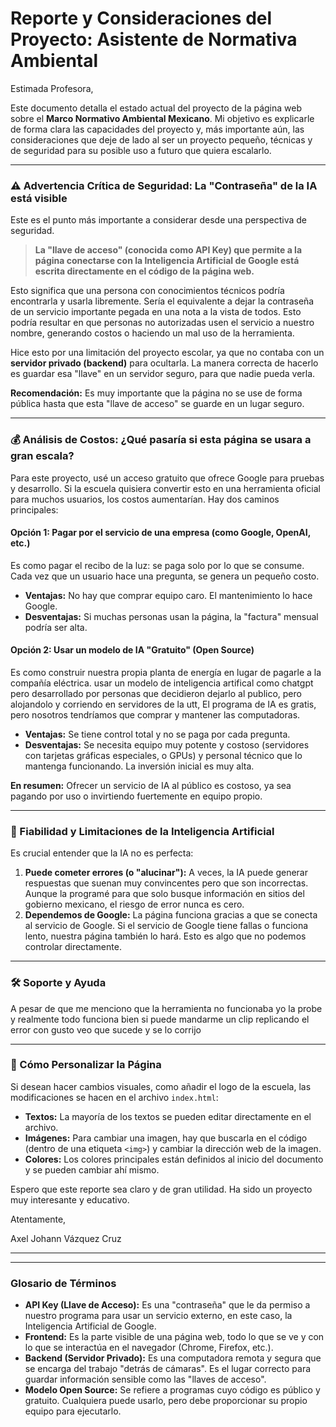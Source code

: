 # Reporte y Consideraciones del Proyecto: Asistente de Normativa Ambiental

Estimada Profesora,

Este documento detalla el estado actual del proyecto de la página web sobre el **Marco Normativo Ambiental Mexicano**. Mi objetivo es explicarle de forma clara las capacidades del proyecto y, más importante aún, las consideraciones que deje de lado al ser un proyecto pequeño, técnicas y de seguridad para su posible uso a futuro que quiera escalarlo.

---

### ⚠️ Advertencia Crítica de Seguridad: La "Contraseña" de la IA está visible

Este es el punto más importante a considerar desde una perspectiva de seguridad.

> **La "llave de acceso" (conocida como API Key) que permite a la página conectarse con la Inteligencia Artificial de Google está escrita directamente en el código de la página web.**

Esto significa que una persona con conocimientos técnicos podría encontrarla y usarla libremente. Sería el equivalente a dejar la contraseña de un servicio importante pegada en una nota a la vista de todos. Esto podría resultar en que personas no autorizadas usen el servicio a nuestro nombre, generando costos o haciendo un mal uso de la herramienta.

Hice esto por una limitación del proyecto escolar, ya que no contaba con un **servidor privado (backend)** para ocultarla. La manera correcta de hacerlo es guardar esa "llave" en un servidor seguro, para que nadie pueda verla.

**Recomendación:** Es muy importante que la página no se use de forma pública hasta que esta "llave de acceso" se guarde en un lugar seguro.

---

### 💰 Análisis de Costos: ¿Qué pasaría si esta página se usara a gran escala?

Para este proyecto, usé un acceso gratuito que ofrece Google para pruebas y desarrollo. Si la escuela quisiera convertir esto en una herramienta oficial para muchos usuarios, los costos aumentarían. Hay dos caminos principales:

#### Opción 1: Pagar por el servicio de una empresa (como Google, OpenAI, etc.)
Es como pagar el recibo de la luz: se paga solo por lo que se consume. Cada vez que un usuario hace una pregunta, se genera un pequeño costo.
- **Ventajas:** No hay que comprar equipo caro. El mantenimiento lo hace Google.
- **Desventajas:** Si muchas personas usan la página, la "factura" mensual podría ser alta.

#### Opción 2: Usar un modelo de IA "Gratuito" (Open Source)
Es como construir nuestra propia planta de energía en lugar de pagarle a la compañía eléctrica. usar un modelo de inteligencia artifical como chatgpt pero desarrollado por personas que decidieron dejarlo al publico, pero alojandolo y corriendo en servidores de la utt, El programa de IA es gratis, pero nosotros tendríamos que comprar y mantener las computadoras.
- **Ventajas:** Se tiene control total y no se paga por cada pregunta.
- **Desventajas:** Se necesita equipo muy potente y costoso (servidores con tarjetas gráficas especiales, o GPUs) y personal técnico que lo mantenga funcionando. La inversión inicial es muy alta.

**En resumen:** Ofrecer un servicio de IA al público es costoso, ya sea pagando por uso o invirtiendo fuertemente en equipo propio.

---

### 🧠 Fiabilidad y Limitaciones de la Inteligencia Artificial

Es crucial entender que la IA no es perfecta:

1.  **Puede cometer errores (o "alucinar"):** A veces, la IA puede generar respuestas que suenan muy convincentes pero que son incorrectas. Aunque la programé para que solo busque información en sitios del gobierno mexicano, el riesgo de error nunca es cero.
2.  **Dependemos de Google:** La página funciona gracias a que se conecta al servicio de Google. Si el servicio de Google tiene fallas o funciona lento, nuestra página también lo hará. Esto es algo que no podemos controlar directamente.

---

### 🛠️ Soporte y Ayuda

A pesar de que me menciono que la herramienta no funcionaba yo la probe y realmente todo funciona bien si puede mandarme un clip replicando el error con gusto veo que sucede y se lo corrijo

---

### 🎨 Cómo Personalizar la Página

Si desean hacer cambios visuales, como añadir el logo de la escuela, las modificaciones se hacen en el archivo `index.html`:

-   **Textos:** La mayoría de los textos se pueden editar directamente en el archivo.
-   **Imágenes:** Para cambiar una imagen, hay que buscarla en el código (dentro de una etiqueta `<img>`) y cambiar la dirección web de la imagen.
-   **Colores:** Los colores principales están definidos al inicio del documento y se pueden cambiar ahí mismo.

Espero que este reporte sea claro y de gran utilidad. Ha sido un proyecto muy interesante y educativo.

Atentamente,

Axel Johann Vázquez Cruz

---
---

### Glosario de Términos

-   **API Key (Llave de Acceso):** Es una "contraseña" que le da permiso a nuestro programa para usar un servicio externo, en este caso, la Inteligencia Artificial de Google.
-   **Frontend:** Es la parte visible de una página web, todo lo que se ve y con lo que se interactúa en el navegador (Chrome, Firefox, etc.).
-   **Backend (Servidor Privado):** Es una computadora remota y segura que se encarga del trabajo "detrás de cámaras". Es el lugar correcto para guardar información sensible como las "llaves de acceso".
-   **Modelo Open Source:** Se refiere a programas cuyo código es público y gratuito. Cualquiera puede usarlo, pero debe proporcionar su propio equipo para ejecutarlo.
